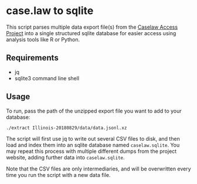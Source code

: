 case.law to sqlite
==================

This script parses multiple data export file(s) from the [Caselaw Access Project](https://case.law/) into a single structured sqlite database for easier access using analysis tools like R or Python.

## Requirements

- jq
- sqlite3 command line shell

## Usage

To run, pass the path of the unzipped export file you want to add to your database:

```sh
./extract Illinois-20180829/data/data.jsonl.xz
```

The script will first use jq to write out several CSV files to disk, and then load and index them into an sqlite database named `caselaw.sqlite`.
You may repeat this process with multiple different dumps from the project website, adding further data into `caselaw.sqlite`.

Note that the CSV files are only intermediaries, and will be overwritten every time you run the script with a new data file.
